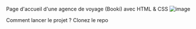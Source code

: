 Page d'accueil d'une agence de voyage (Booki) avec HTML & CSS
![image](https://github.com/cl201ficelle/Booki_Chedhomme_Melanie/assets/139238877/a46c9299-d927-444f-8f2e-0a8325852d1d)


Comment lancer le projet ?
Clonez le repo







